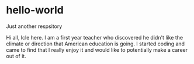 # hello-world
Just another respsitory

Hi all, Icle here. I am a first year teacher who discovered he didn't like the climate or direction that American education is going.
I started coding and came to find that I really enjoy it and would like to potentially make a career out of it.
